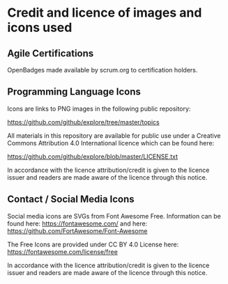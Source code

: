 # Credit and licence of images and icons used

## Agile Certifications

OpenBadges made available by scrum.org to certification holders.

## Programming Language Icons

Icons are links to PNG images in the following public repository:

https://github.com/github/explore/tree/master/topics 

All materials in this repository are available for public use under a Creative Commons Attribution 4.0 International licence which can be found here:

https://github.com/github/explore/blob/master/LICENSE.txt

In accordance with the licence attribution/credit is given to the licence issuer and readers are made aware of the licence through this notice.

## Contact / Social Media Icons

Social media icons are SVGs from Font Awesome Free. Information can be found here: https://fontawesome.com/ and here: https://github.com/FortAwesome/Font-Awesome 

The Free Icons are provided under CC BY 4.0 License here: https://fontawesome.com/license/free

In accordance with the licence attribution/credit is given to the licence issuer and readers are made aware of the licence through this notice.
